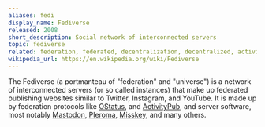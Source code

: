 ```yaml
---
aliases: fedi
display_name: Fediverse
released: 2008
short_description: Social network of interconnected servers
topic: fediverse
related: federation, federated, decentralization, decentralized, activitypub, ostatus
wikipedia_url: https://en.wikipedia.org/wiki/Fediverse
---
```


The Fediverse (a portmanteau of "federation" and "universe") is a network of interconnected servers (or so called instances) that make up federated publishing websites similar to Twitter, Instagram, and YouTube. It is made up by federation protocols like [OStatus](https://www.w3.org/community/ostatus/), and [ActivityPub](https://activitypub.rocks/), and server software, most notably [Mastodon](https://joinmastodon.org/), [Pleroma](https://pleroma.social), [Misskey](https://github.com/misskey-dev/misskey), and many others.